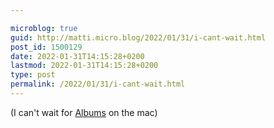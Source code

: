 ```yaml
---

microblog: true
guid: http://matti.micro.blog/2022/01/31/i-cant-wait.html
post_id: 1500129
date: 2022-01-31T14:15:28+0200
lastmod: 2022-01-31T14:15:28+0200
type: post
permalink: /2022/01/31/i-cant-wait.html
---
```

(I can't wait for [Albums](https://www.albumstheapp.com) on the mac)
